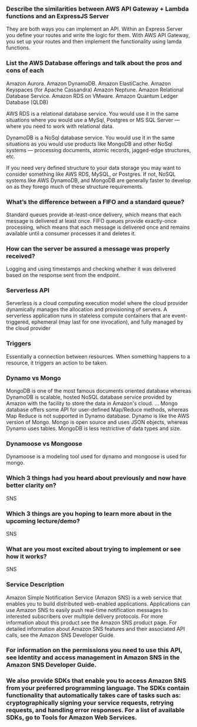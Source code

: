 ### Describe the similarities between AWS API Gateway + Lambda functions and an ExpressJS Server

They are both ways you can implement an API. Within an Express Server you define your routes and write the logic for them. With AWS API Gateway, you set up your routes and then implement the functionality using lamda functions.

### List the AWS Database offerings and talk about the pros and cons of each

Amazon Aurora.
Amazon DynamoDB.
Amazon ElastiCache.
Amazon Keyspaces (for Apache Cassandra)
Amazon Neptune.
Amazon Relational Database Service.
Amazon RDS on VMware.
Amazon Quantum Ledger Database (QLDB)

AWS RDS is a relational database service. You would use it in the same situations where you would use a MySql, Postgres or MS SQL Server — where you need to work with relational data.

DynamoDB is a NoSql database service. You would use it in the same situations as you would use products like MongoDB and other NoSql systems — processing documents, atomic records, jagged-edge structures, etc.

If you need very defined structure to your data storage you may want to consider something like AWS RDS, MySQL, or Postgres. If not, NoSQL systems like AWS DynamoDB, and MongoDB are generally faster to develop on as they forego much of these structure requirements.

### What’s the difference between a FIFO and a standard queue?

Standard queues provide at-least-once delivery, which means that each message is delivered at least once. FIFO queues provide exactly-once processing, which means that each message is delivered once and remains available until a consumer processes it and deletes it.

### How can the server be assured a message was properly received?

Logging and using timestamps and checking whether it was delivered based on the response sent from the endpoint.

### Serverless API

Serverless is a cloud computing execution model where the cloud provider dynamically manages the allocation and provisioning of servers. A serverless application runs in stateless compute containers that are event-triggered, ephemeral (may last for one invocation), and fully managed by the cloud provider

### Triggers

Essentially a connection between resources. When something happens to a resource, it triggers an action to be taken.

### Dynamo vs Mongo

MongoDB is one of the most famous documents oriented database whereas DynamoDB is scalable, hosted NoSQL database service provided by Amazon with the facility to store the data in Amazon's cloud. ... Mongo database offers some API for user-defined Map/Reduce methods, whereas Map Reduce is not supported in Dynamo database.
Dynamo is like the AWS version of Mongo. Mongo is open source and uses JSON objects, whereas Dynamo uses tables. MongoDB is less restrictive of data types and size.

### Dynamoose vs Mongoose

Dynamoose is a modeling tool used for dynamo and mongoose is used for mongo.

### Which 3 things had you heard about previously and now have better clarity on?

SNS

### Which 3 things are you hoping to learn more about in the upcoming lecture/demo?

SNS

### What are you most excited about trying to implement or see how it works?

SNS

### Service Description

Amazon Simple Notification Service (Amazon SNS) is a web service that enables you to build distributed web-enabled applications. Applications can use Amazon SNS to easily push real-time notification messages to interested subscribers over multiple delivery protocols. For more information about this product see the Amazon SNS product page. For detailed information about Amazon SNS features and their associated API calls, see the Amazon SNS Developer Guide.

### For information on the permissions you need to use this API, see Identity and access management in Amazon SNS in the Amazon SNS Developer Guide.

### We also provide SDKs that enable you to access Amazon SNS from your preferred programming language. The SDKs contain functionality that automatically takes care of tasks such as: cryptographically signing your service requests, retrying requests, and handling error responses. For a list of available SDKs, go to Tools for Amazon Web Services.
